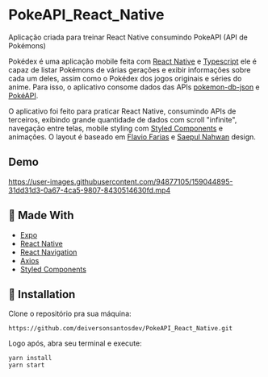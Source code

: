 # PokeAPI_React_Native
Aplicação criada para treinar React Native consumindo PokeAPI (API de Pokémons) 

Pokédex é uma aplicação mobile feita com [React Native](https://reactnative.dev/) e [Typescript](https://www.typescriptlang.org/) ele é capaz de listar Pokémons de várias gerações e exibir informações sobre cada um deles, assim como o Pokédex dos jogos originais e séries do anime. Para isso, o aplicativo consome dados das APIs [pokemon-db-json](https://pokemon-db-json.herokuapp.com/) e [PokéAPI](https://pokeapi.co/).

O aplicativo foi feito para praticar React Native, consumindo APIs de terceiros, exibindo grande quantidade de dados com scroll "infinite", navegação entre telas, mobile styling com [Styled Components](https://styled-components.com/) e animações. O layout é baseado em [Flavio Farias](https://www.behance.net/gallery/95727849/Pokdex-App) e [Saepul Nahwan](https://dribbble.com/shots/6540871-Pokedex-App) design.

## Demo

<p align='center'>


https://user-images.githubusercontent.com/94877105/159044895-31dd31d3-0a67-4ca5-9807-8430514630fd.mp4

 
</p>

## 🔧 Made With

- [Expo](https://expo.io/)
- [React Native](https://reactnative.dev/)
- [React Navigation](https://reactnavigation.org/)
- [Axios](https://www.npmjs.com/package/axios)
- [Styled Components](https://styled-components.com/)

## 🔌 Installation

Clone o repositório pra sua máquina:

`https://github.com/deiversonsantosdev/PokeAPI_React_Native.git`

Logo após, abra seu terminal e execute:

```
yarn install
yarn start
```
